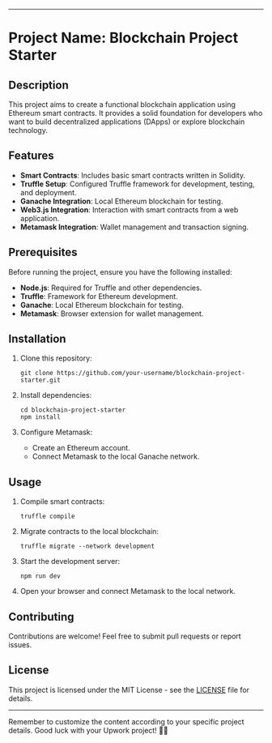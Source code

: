 
---

# Project Name: Blockchain Project Starter

## Description
This project aims to create a functional blockchain application using Ethereum smart contracts. It provides a solid foundation for developers who want to build decentralized applications (DApps) or explore blockchain technology.

## Features
- **Smart Contracts**: Includes basic smart contracts written in Solidity.
- **Truffle Setup**: Configured Truffle framework for development, testing, and deployment.
- **Ganache Integration**: Local Ethereum blockchain for testing.
- **Web3.js Integration**: Interaction with smart contracts from a web application.
- **Metamask Integration**: Wallet management and transaction signing.

## Prerequisites
Before running the project, ensure you have the following installed:
- **Node.js**: Required for Truffle and other dependencies.
- **Truffle**: Framework for Ethereum development.
- **Ganache**: Local Ethereum blockchain for testing.
- **Metamask**: Browser extension for wallet management.

## Installation
1. Clone this repository:
   ```
   git clone https://github.com/your-username/blockchain-project-starter.git
   ```

2. Install dependencies:
   ```
   cd blockchain-project-starter
   npm install
   ```

3. Configure Metamask:
   - Create an Ethereum account.
   - Connect Metamask to the local Ganache network.

## Usage
1. Compile smart contracts:
   ```
   truffle compile
   ```

2. Migrate contracts to the local blockchain:
   ```
   truffle migrate --network development
   ```

3. Start the development server:
   ```
   npm run dev
   ```

4. Open your browser and connect Metamask to the local network.

## Contributing
Contributions are welcome! Feel free to submit pull requests or report issues.

## License
This project is licensed under the MIT License - see the [LICENSE](LICENSE) file for details.

---

Remember to customize the content according to your specific project details. Good luck with your Upwork project! 🚀🔗
